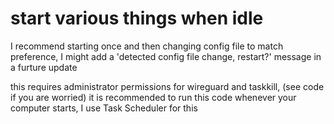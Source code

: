 # start various things when idle

I recommend starting once and then changing config file to match preference, I might add a 'detected config file change, restart?' message in a furture update

this requires administrator permissions for wireguard and taskkill, (see code if you are worried) 
it is recommended to run this code whenever your computer starts, I use Task Scheduler for this
